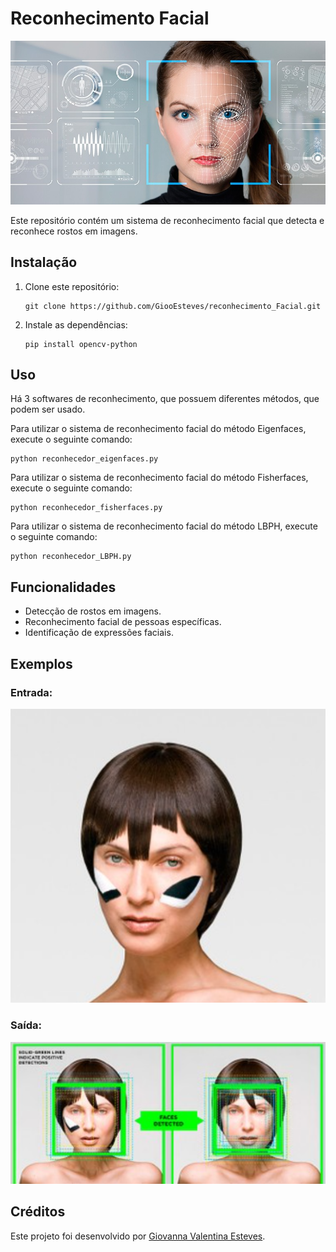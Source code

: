 <body>
    <h1>Reconhecimento Facial</h1>
    <img src="./reconhecimento_facial_head.jpg" alt="Reconhecimento Facial">
    <p>Este repositório contém um sistema de reconhecimento facial que detecta e reconhece rostos em imagens.</p>
    <h2>Instalação</h2>
    <ol>
        <li>Clone este repositório:</li>
        <pre><code>git clone https://github.com/GiooEsteves/reconhecimento_Facial.git</code></pre>
        <li>Instale as dependências:</li>
        <pre><code>pip install opencv-python</code></pre>
    </ol>
    <h2>Uso</h2>
    <p>Há 3 softwares de reconhecimento, que possuem diferentes métodos, que podem ser usado.</p>
    <p>Para utilizar o sistema de reconhecimento facial do método Eigenfaces, execute o seguinte comando:</p>
    <pre><code>python reconhecedor_eigenfaces.py</code></pre>
    <p>Para utilizar o sistema de reconhecimento facial do método Fisherfaces, execute o seguinte comando:</p>
    <pre><code>python reconhecedor_fisherfaces.py</code></pre>
    <p>Para utilizar o sistema de reconhecimento facial do método LBPH, execute o seguinte comando:</p>
    <pre><code>python reconhecedor_LBPH.py</code></pre>
    <h2>Funcionalidades</h2>
    <ul>
        <li>Detecção de rostos em imagens.</li>
        <li>Reconhecimento facial de pessoas específicas.</li>
        <li>Identificação de expressões faciais.</li>
    </ul>
    <h2>Exemplos</h2>
    <h3>Entrada:</h3>
    <img src="./antes.png" alt="Entrada">
    <h3>Saída:</h3>
    <img src="./depois.png" alt="Saída">
    <h2>Créditos</h2>
    <p>Este projeto foi desenvolvido por <a href="https://github.com/GiooEsteves">Giovanna Valentina Esteves</a>.</p>
</a></p>
</body>
</html>
